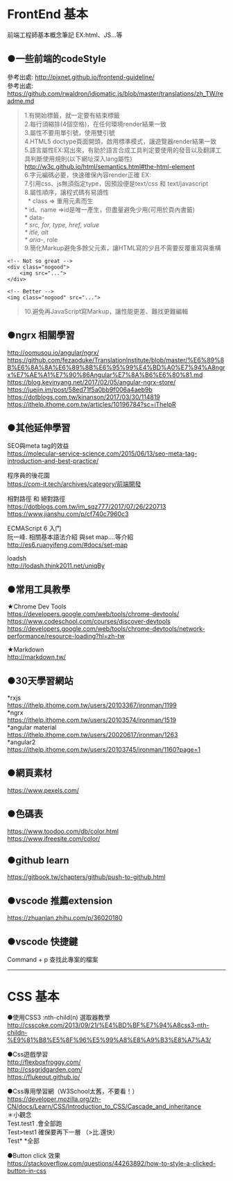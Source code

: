 # FrontEnd 基本
前端工程師基本概念筆記 EX:html、JS...等<br />
## ●一些前端的codeStyle<br />
參考出處: http://pixnet.github.io/frontend-guideline/<br />
參考出處: https://github.com/rwaldron/idiomatic.js/blob/master/translations/zh_TW/readme.md<br />
> 1.有開始標籤<body>，就一定要有結束標籤</body><br />
> 2.每行須縮排(4個空格)，在任何環境render結果一致<br />
> 3.屬性不要用單引號，使用雙引號<br />
> 4.HTML5 doctype頁面開頭，啟用標準模式，讓遊覽器render結果一致<br />
> 5.語言屬性EX:<html lang="zh-Hant-TW">寫出來，有助於語言合成工具判定要使用的發音以及翻譯工具判斷使用規則(以下網址深入lang屬性)<br />
http://w3c.github.io/html/semantics.html#the-html-element<br />
> 6.字元編碼必要，快速確保內容render正確 EX:<meta charset="UTF-8"><br />
> 7.引用css、js無須指定type，因預設便是text/css 和 text/javascript<br />
> 8.屬性順序，讓程式碼有易讀性<br />
    * class => 重用元素而生<br />
	* id、name  =>id是唯一產生，但盡量避免少用(可用於頁內書籤)<br />
	* data-*<br />
	* src, for, type, href, value<br />
	* itle, alt<br />
	* aria-*, role<br />
> 9.簡化Markup避免多餘父元素，讓HTML寫的少且不需要反覆重寫與重構<br />
```
<!-- Not so great -->
<div class="nogood">
    <img src="...">
</div>

<!-- Better -->
<img class="nogood" src="...">
```
> 10.避免再JavaScript寫Markup，讓性能更差、難找更難編輯<br />
## ●ngrx 相關學習<br />
http://oomusou.io/angular/ngrx/<br />
https://github.com/fezaoduke/TranslationInstitute/blob/master/%E6%89%8B%E6%8A%8A%E6%89%8B%E6%95%99%E4%BD%A0%E7%94%A8ngrx%E7%AE%A1%E7%90%86Angular%E7%8A%B6%E6%80%81.md<br />
https://blog.kevinyang.net/2017/02/05/angular-ngrx-store/<br />
https://juejin.im/post/58ed71f5a0bb9f006a4aeb9b<br />
https://dotblogs.com.tw/kinanson/2017/03/30/114819<br />
https://ithelp.ithome.com.tw/articles/10196784?sc=iThelpR<br />

## ●其他延伸學習<br />
SEO與meta tag的效益<br />
https://molecular-service-science.com/2015/06/13/seo-meta-tag-introduction-and-best-practice/<br />

程序員的後花園<br />
https://com-it.tech/archives/category/前端開發<br />

相對路徑 和 絕對路徑<br />
https://dotblogs.com.tw/im_sqz777/2017/07/26/220713<br />
https://www.jianshu.com/p/cf740c7960c3<br />

ECMAScript 6 入门<br />
阮一峰.  相關基本語法介紹 與set map....等介紹<br />
http://es6.ruanyifeng.com/#docs/set-map<br />

loadsh<br />
http://lodash.think2011.net/uniqBy<br />

## ●常用工具教學<br />
★Chrome Dev Tools<br />
https://developers.google.com/web/tools/chrome-devtools/<br />
https://www.codeschool.com/courses/discover-devtools<br />
https://developers.google.com/web/tools/chrome-devtools/network-performance/resource-loading?hl=zh-tw<br />



★Markdown<br />
http://markdown.tw/<br />

## ●30天學習網站<br />
*rxjs<br />
https://ithelp.ithome.com.tw/users/20103367/ironman/1199<br />
*ngrx<br />
https://ithelp.ithome.com.tw/users/20103574/ironman/1519<br />
*angular material<br />
https://ithelp.ithome.com.tw/users/20020617/ironman/1263<br />
*angular2<br />
https://ithelp.ithome.com.tw/users/20103745/ironman/1160?page=1<br />

## ●網頁素材<br />
https://www.pexels.com/

## ●色碼表<br />
https://www.toodoo.com/db/color.html<br />
https://www.ifreesite.com/color/<br />

## ●github learn<br />
https://gitbook.tw/chapters/github/push-to-github.html<br />

## ●vscode 推薦extension<br />
https://zhuanlan.zhihu.com/p/36020180

## ●vscode 快捷鍵<br />
Command + p 查找此專案的檔案<br />

---------------------------------------------------------------------------------------------------------------------
# CSS 基本
●使用CSS3 :nth-child(n) 選取器教學<br />
http://csscoke.com/2013/09/21/%E4%BD%BF%E7%94%A8css3-nth-childn-%E9%81%B8%E5%8F%96%E5%99%A8%E8%A9%B3%E8%A7%A3/<br />

●Css遊戲學習<br />
http://flexboxfroggy.com/<br />
http://cssgridgarden.com/<br />
https://flukeout.github.io/<br />

●Css專用學習網（Ｗ3School太舊，不要看！）<br />
https://developer.mozilla.org/zh-CN/docs/Learn/CSS/Introduction_to_CSS/Cascade_and_inheritance<br />
＊小觀念<br />
Test.test1  .會全部跑<br />
Test>test1 確保要再下一層 （>比.還快）<br />
Test* *全部<br />

●Button click 效果<br />
https://stackoverflow.com/questions/44263892/how-to-style-a-clicked-button-in-css<br />
